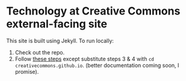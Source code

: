 # Technology at Creative Commons external-facing site

This site is built using Jekyll. To run locally:
1. Check out the repo.
1. Follow [these steps](https://jekyllrb.com/docs/) except substitute steps 3 & 4 with `cd creativecommons.github.io`.
(better documentation coming soon, I promise).
